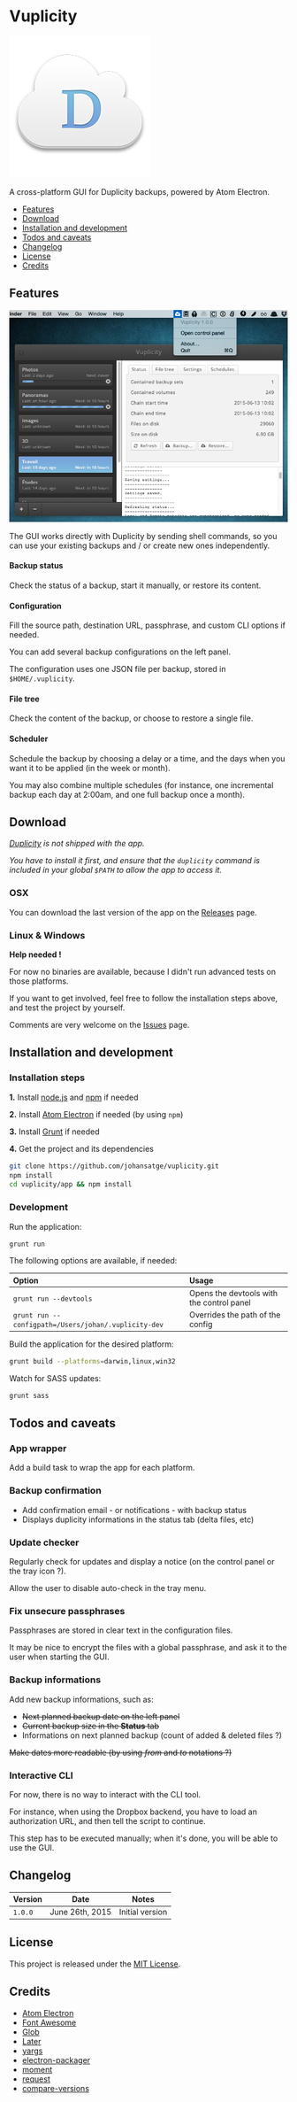 # Vuplicity

![Icon](icon_tiny.png)

A cross-platform GUI for Duplicity backups, powered by Atom Electron.

* [Features](#features)
* [Download](#download)
* [Installation and development](#installation-and-development)
* [Todos and caveats](#todos-and-caveats)
* [Changelog](#changelog)
* [License](#license)
* [Credits](#credits)

## Features

![Screen](screenshot.jpg)

The GUI works directly with Duplicity by sending shell commands, so you can use your existing backups and / or create new ones independently.

#### Backup status

Check the status of a backup, start it manually, or restore its content.

#### Configuration

Fill the source path, destination URL, passphrase, and custom CLI options if needed.

You can add several backup configurations on the left panel.

The configuration uses one JSON file per backup, stored in `$HOME/.vuplicity`.

#### File tree

Check the content of the backup, or choose to restore a single file.

#### Scheduler

Schedule the backup by choosing a delay or a time, and the days when you want it to be applied (in the week or month).

You may also combine multiple schedules (for instance, one incremental backup each day at 2:00am, and one full backup once a month).

## Download

*[Duplicity](http://duplicity.nongnu.org/) is not shipped with the app.*

*You have to install it first, and ensure that the `duplicity` command is included in your global `$PATH` to allow the app to access it.*

### OSX

You can download the last version of the app on the [Releases](https://github.com/johansatge/vuplicity/releases) page.

### Linux & Windows

**Help needed !**

For now no binaries are available, because I didn't run advanced tests on those platforms.

If you want to get involved, feel free to follow the installation steps above, and test the project by yourself.

Comments are very welcome on the [Issues](https://github.com/johansatge/vuplicity/issues) page.

## Installation and development

### Installation steps

**1.** Install [node.js](https://nodejs.org/) and [npm](https://github.com/npm/npm) if needed

**2.** Install [Atom Electron](http://electron.atom.io/) if needed (by using `npm`)

**3.** Install [Grunt](http://gruntjs.com/) if needed

**4.** Get the project and its dependencies

```bash
git clone https://github.com/johansatge/vuplicity.git
npm install
cd vuplicity/app && npm install
```

### Development

Run the application:

```bash
grunt run
```

The following options are available, if needed:

| Option | Usage |
| :--- | :--- |
| `grunt run --devtools` | Opens the devtools with the control panel |
| `grunt run --configpath=/Users/johan/.vuplicity-dev` | Overrides the path of the config |

Build the application for the desired platform:

```bash
grunt build --platforms=darwin,linux,win32
```

Watch for SASS updates:

```bash
grunt sass
```

## Todos and caveats

### App wrapper

Add a build task to wrap the app for each platform.

### Backup confirmation

* Add confirmation email - or notifications - with backup status
* Displays duplicity informations in the status tab (delta files, etc)

### Update checker

Regularly check for updates and display a notice (on the control panel or the tray icon ?).

Allow the user to disable auto-check in the tray menu.

### Fix unsecure passphrases

Passphrases are stored in clear text in the configuration files.

It may be nice to encrypt the files with a global passphrase, and ask it to the user when starting the GUI.

### Backup informations

Add new backup informations, such as:

* ~~Next planned backup date on the left panel~~
* ~~Current backup size in the **Status** tab~~
* Informations on next planned backup (count of added & deleted files ?)

~~Make dates more readable (by using *from* and *to* notations ?)~~

### Interactive CLI

For now, there is no way to interact with the CLI tool.

For instance, when using the Dropbox backend, you have to load an authorization URL, and then tell the script to continue.

This step has to be executed manually; when it's done, you will be able to use the GUI.

## Changelog

| Version | Date | Notes |
| --- | --- | --- |
| `1.0.0` | June 26th, 2015 | Initial version |

## License

This project is released under the [MIT License](LICENSE).

## Credits

* [Atom Electron](http://electron.atom.io)
* [Font Awesome](http://fontawesome.io)
* [Glob](https://github.com/isaacs/node-glob)
* [Later](https://github.com/bunkat/later)
* [yargs](https://github.com/bcoe/yargs)
* [electron-packager](https://github.com/maxogden/electron-packager)
* [moment](http://momentjs.com/)
* [request](https://github.com/request/request)
* [compare-versions](https://github.com/omichelsen/compare-versions)
